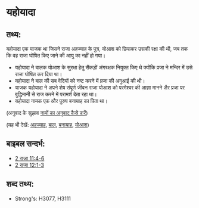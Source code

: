 # यहोयादा #

## तथ्य: ##

यहोयादा एक याजक था जिसने राजा अहज्याह के पुत्र, योआश को छिपाकर उसकी रक्षा की थी, जब तक कि वह राजा घोषित किए जाने की आयु का नहीं हो गया।

* यहोयादा ने बालक योआश के सुरक्षा हेतु सैंकड़ों अंगरक्षक नियुक्त किए थे क्योंकि प्रजा ने मन्दिर में उसे राजा घोषित कर दिया था।
* यहोयादा ने बाल की सब वेदियों को नष्ट करने में प्रजा की अगुआई की थी।
* याजक यहोयादा ने अपने शेष संपूर्ण जीवन राजा योआश को परमेश्वर की आज्ञा मानने अैर प्रजा पर बुद्धिमानी से राज करने में परामर्श देता रहा था।
* यहोयादा नामक एक और पुरुष बनायाह का पिता था।

(अनुवाद के सुझाव [नामों का अनुवाद कैसे करें](rc://en/ta/man/translate/translate-names))

(यह भी देखें: [अहज्याह](../names/ahaziah.md), [बाल](../names/baal.md), [बनायाह](../names/benaiah.md), [योआश](../names/joash.md))

## बाइबल सन्दर्भ: ##

* [2 राजा 11:4-6](rc://en/tn/help/2ki/11/04)
* [2 राजा 12:1-3](rc://en/tn/help/2ki/12/01)

## शब्द तथ्य: ##

* Strong's: H3077, H3111
